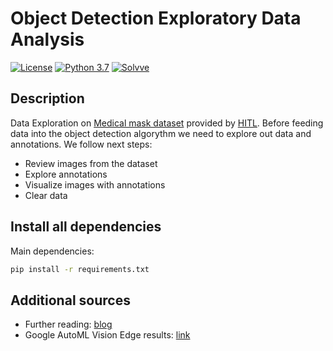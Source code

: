 # Object Detection Exploratory Data Analysis

[![License](http://img.shields.io/badge/license-MIT-green.svg?style=flat)](https://github.com/Solvve/ml_object_detection_de/blob/master/LICENSE)
[![Python 3.7](https://img.shields.io/badge/python-3.7-blue.svg)](https://www.python.org/downloads/release/python-378/)
[![Solvve](https://img.shields.io/badge/made%20in-solvve-blue)](https://solvve.com/)

## Description

Data Exploration on [Medical mask dataset](https://humansintheloop.org/mask-dataset-download/?submissionGuid=13738a93-af75-4289-9a72-1ed2a32073e5) provided by [HITL](https://humansintheloop.org/).
Before feeding data into the object detection algorythm we need to explore out data and annotations. We follow next steps:

* Review images from the dataset
* Explore annotations
* Visualize images with annotations
* Clear data

## Install all dependencies

Main dependencies:

```bash
pip install -r requirements.txt
```

## Additional sources

* Further reading: [blog](https://neptune.ai/blog/data-exploration-for-image-segmentation-and-object-detection)
* Google AutoML Vision Edge results: [link](https://ibb.co/album/TmS32K)

